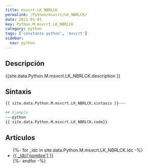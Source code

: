 ```yaml
---
title: msvcrt.LK_NBRLCK
permalink: /Python/msvcrt/LK_NBRLCK/
date: 2021-01-01
key: Python.M.msvcrt.LK_NBRLCK
category: python
tags: ['constante python', 'msvcrt']
sidebar: 
  nav: python
---
```


## Descripción
{{site.data.Python.M.msvcrt.LK_NBRLCK.description }}

## Sintaxis
~~~python
{{ site.data.Python.M.msvcrt.LK_NBRLCK.sintaxis }}~~~

## Ejemplo
~~~python
{{ site.data.Python.M.msvcrt.LK_NBRLCK.code}}
~~~

## Artículos
<ul>
{%- for _ldc in site.data.Python.M.msvcrt.LK_NBRLCK.ldc -%}
   <li>
       <a href="{{_ldc['url'] }}">{{ _ldc['nombre'] }}</a>
   </li>
{%- endfor -%}
</ul>
